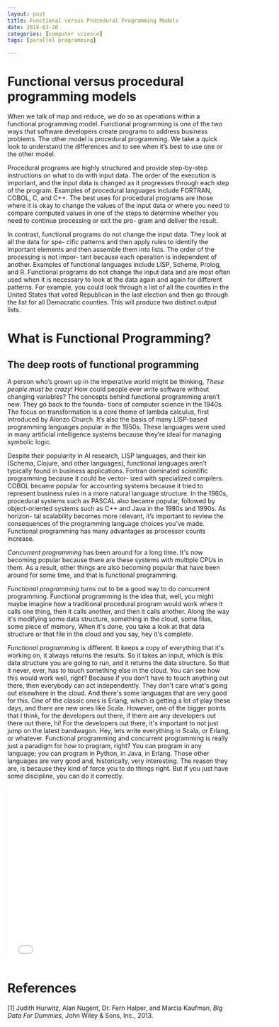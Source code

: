 ```yaml
---
layout: post
title: Functional versus Procedural Programming Models
date: 2014-03-20
categories: [computer science]
tags: [parallel programming]

---
```


# Functional versus procedural programming models
When we talk of map and reduce, we do so as operations within a functional programming model. Functional programming is one of the two ways that software developers create programs to address business problems. The other model is procedural programming. We take a quick look to understand the differences and to see when it’s best to use one or the other model.
Procedural programs are highly structured and provide step-by-step instructions on what to do with input data. The order of the execution is important, and the input data is changed as it progresses through each step of the program. Examples of procedural languages include FORTRAN, COBOL, C, and C++. The best uses for procedural programs are those where it is okay to change the values of the input data or where you need to compare computed values in one of the steps to determine whether youneed to continue processing or exit the pro- gram and deliver the result.In contrast, functional programs do not change the input data. They look at all the data for spe- cific patterns and then apply rules to identify the important elements and then assemble them into lists. The order of the processing is not impor- tant because each operation is independent of another. Examples of functional languages include LISP, Scheme, Prolog, and R. Functional programs do not change the input data and are most often used when it is necessary to look at the data again and again for different patterns. For example, you could look through a list of all the counties in the United States that voted Republican in the last election and then go through the list for all Democratic counties. This will produce two distinct output lists.
# What is Functional Programming?

The deep roots of functional programming
---
A person who’s grown up in the imperative world might be thinking, *These people must be crazy!* How could people ever write software without changing variables? The concepts behind functional programming aren’t new. They go back to the founda- tions of computer science in the 1940s. The focus on transformation is a core theme of lambda calculus, first introduced by Alonzo Church. It’s also the basis of many LISP-based programming languages popular in the 1950s. These languages were used in many artificial intelligence systems because they’re ideal for managing symbolic logic.Despite their popularity in AI research, LISP languages, and their kin (Schema, Clojure, and other languages), functional languages aren’t typically found in business applications. Fortran dominated scientific programming because it could be vector- ized with specialized compilers. COBOL became popular for accounting systems because it tried to represent business rules in a more natural language structure. In the 1960s, procedural systems such as PASCAL also became popular, followed by object-oriented systems such as C++ and Java in the 1980s and 1990s. As horizon- tal scalability becomes more relevant, it’s important to review the consequences of the programming language choices you’ve made. Functional programming has many advantages as processor counts increase.

*Concurrent programming* has been around for a long time. It's now becoming popular because there are these systems with multiple CPUs in them. As a result, other things are also becoming popular that have been around for some time, and that is functional programming.

*Functional programming* turns out to be a good way to do concurrent programming. Functional programming is the idea that, well, you might maybe imagine how a traditional procedural program would work where it calls one thing, then it calls another, and then it calls another. Along the way it's modifying some data structure, something in the cloud, some files, some piece of memory, When it's done, you take a look at that data structure or that file in the cloud and you say, hey it's complete.

*Functional programming* is different. It keeps a copy of everything that it's working on, it always returns the results. So it takes an input, which is this data structure you are going to run, and it returns the data structure. So that it never, ever, has to touch something else in the cloud. You can see how this would work well, right? Because if you don't have to touch anything out there, then everybody can act independently. They don't care what's going out elsewhere in the cloud. And there's some languages that are very good for this. One of the classic ones is Erlang, which is getting a lot of play these days, and there are new ones like Scala. However, one of the bigger points that I think, for the developers out there, if there are any developers out there out there, hi! For the developers out there, it's important to not just jump on the latest bandwagon. Hey, lets write everything in Scala, or Erlang, or whatever. Functional programming and concurrent programming is really just a paradigm for how to program, right? You can program in any language; you can program in Python, in Java, in Erlang. Those other languages are very good and, historically, very interesting. The reason they are, is because they kind of force you to do things right. But if you just have some discipline, you can do it correctly.

<iframe width="600" height="400" src="//www.youtube.com/embed/TNYKNJlKY-c" frameborder="0" allowfullscreen></iframe>
# References
[1] Judith Hurwitz, Alan Nugent, Dr. Fern Halper, and Marcia Kaufman, *Big Data For Dummies*, John Wiley & Sons, Inc., 2013.
